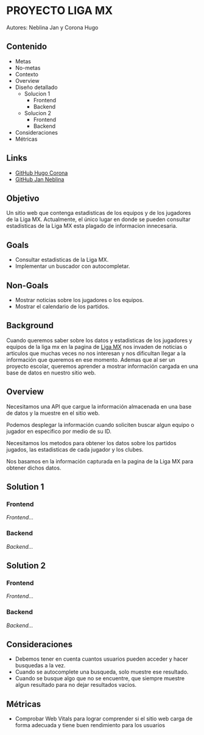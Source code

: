 # PROYECTO LIGA MX

Autores: Neblina Jan y Corona Hugo

## Contenido
- Metas
- No-metas
- Contexto
- Overview
- Diseño detallado
  - Solucion 1
    - Frontend
    - Backend
  - Solucion 2
    - Frontend
    - Backend
- Consideraciones
- Métricas

## Links
- [GitHub Hugo Corona](https://github.com/Hugocrown1)
- [GitHub Jan Neblina](https://github.com/jneblina)

## Objetivo
Un sitio web que contenga estadisticas de los equipos y de los jugadores de la Liga MX.
Actualmente, el único lugar en donde se pueden consultar estadisticas de la Liga MX esta plagado de informacion innecesaria.


## Goals
- Consultar estadisticas de la Liga MX.
- Implementar un buscador con autocompletar.
## Non-Goals
- Mostrar noticias sobre los jugadores o los equipos.
- Mostrar el calendario de los partidos.

## Background
Cuando queremos saber sobre los datos y estadisticas de los jugadores y equipos de la liga mx en la pagina de [Liga MX](https://ligamx.net/cancha/tablas/tablaGeneralClasificacion/sp/8934b8c89a62e0) nos invaden de noticias o articulos que muchas veces no nos interesan y nos dificultan llegar a la información que queremos en ese momento. Ademas que al ser un proyecto escolar, queremos aprender a mostrar información cargada en una base de datos en nuestro sitio web.

## Overview
Necesitamos una API que cargue la información almacenada en una base de datos y la muestre en el sitio web.

Podemos desplegar la información cuando soliciten buscar algun equipo o jugador en especifico por medio de su ID.

Necesitamos los metodos para obtener los datos sobre los partidos jugados, las estadisticas de cada jugador y los clubes.

Nos basamos en la información capturada en la pagina de la Liga MX para obtener dichos datos.


## Solution 1
### Frontend
_Frontend…_
### Backend
_Backend…_

## Solution 2
### Frontend
_Frontend…_
### Backend
_Backend…_

## Consideraciones
- Debemos tener en cuenta cuantos usuarios pueden acceder y hacer busquedas a la vez.
- Cuando se autocomplete una busqueda, solo muestre ese resultado.
- Cuando se busque algo que no se encuentre, que siempre muestre algun resultado para no dejar resultados vacios.

## Métricas
- Comprobar Web Vitals para lograr comprender si el sitio web carga de forma adecuada y tiene buen rendimiento para los usuarios
